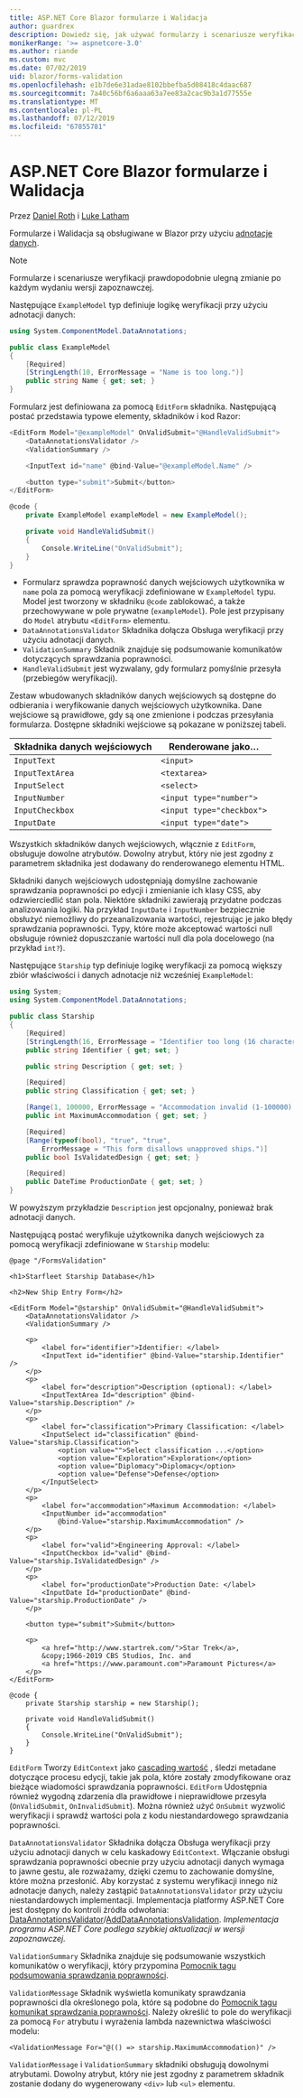 ```yaml
---
title: ASP.NET Core Blazor formularze i Walidacja
author: guardrex
description: Dowiedz się, jak używać formularzy i scenariusze weryfikacji pola w Blazor.
monikerRange: '>= aspnetcore-3.0'
ms.author: riande
ms.custom: mvc
ms.date: 07/02/2019
uid: blazor/forms-validation
ms.openlocfilehash: e1b7de6e31adae8102bbefba5d08418c4daac687
ms.sourcegitcommit: 7a40c56bf6a6aaa63a7ee83a2cac9b3a1d77555e
ms.translationtype: MT
ms.contentlocale: pl-PL
ms.lasthandoff: 07/12/2019
ms.locfileid: "67855781"
---
```

# <a name="aspnet-core-blazor-forms-and-validation"></a>ASP.NET Core Blazor formularze i Walidacja

Przez [Daniel Roth](https://github.com/danroth27) i [Luke Latham](https://github.com/guardrex)

Formularze i Walidacja są obsługiwane w Blazor przy użyciu [adnotacje danych](xref:mvc/models/validation).

> [!NOTE]
> Formularze i scenariusze weryfikacji prawdopodobnie ulegną zmianie po każdym wydaniu wersji zapoznawczej.

Następujące `ExampleModel` typ definiuje logikę weryfikacji przy użyciu adnotacji danych:

```csharp
using System.ComponentModel.DataAnnotations;

public class ExampleModel
{
    [Required]
    [StringLength(10, ErrorMessage = "Name is too long.")]
    public string Name { get; set; }
}
```

Formularz jest definiowana za pomocą `EditForm` składnika. Następującą postać przedstawia typowe elementy, składników i kod Razor:

```csharp
<EditForm Model="@exampleModel" OnValidSubmit="@HandleValidSubmit">
    <DataAnnotationsValidator />
    <ValidationSummary />

    <InputText id="name" @bind-Value="@exampleModel.Name" />

    <button type="submit">Submit</button>
</EditForm>

@code {
    private ExampleModel exampleModel = new ExampleModel();

    private void HandleValidSubmit()
    {
        Console.WriteLine("OnValidSubmit");
    }
}
```

* Formularz sprawdza poprawność danych wejściowych użytkownika w `name` pola za pomocą weryfikacji zdefiniowane w `ExampleModel` typu. Model jest tworzony w składniku `@code` zablokować, a także przechowywane w pole prywatne (`exampleModel`). Pole jest przypisany do `Model` atrybutu `<EditForm>` elementu.
* `DataAnnotationsValidator` Składnika dołącza Obsługa weryfikacji przy użyciu adnotacji danych.
* `ValidationSummary` Składnik znajduje się podsumowanie komunikatów dotyczących sprawdzania poprawności.
* `HandleValidSubmit` jest wyzwalany, gdy formularz pomyślnie przesyła (przebiegów weryfikacji).

Zestaw wbudowanych składników danych wejściowych są dostępne do odbierania i weryfikowanie danych wejściowych użytkownika. Dane wejściowe są prawidłowe, gdy są one zmienione i podczas przesyłania formularza. Dostępne składniki wejściowe są pokazane w poniższej tabeli.

| Składnika danych wejściowych | Renderowane jako&hellip;       |
| --------------- | ------------------------- |
| `InputText`     | `<input>`                 |
| `InputTextArea` | `<textarea>`              |
| `InputSelect`   | `<select>`                |
| `InputNumber`   | `<input type="number">`   |
| `InputCheckbox` | `<input type="checkbox">` |
| `InputDate`     | `<input type="date">`     |

Wszystkich składników danych wejściowych, włącznie z `EditForm`, obsługuje dowolne atrybutów. Dowolny atrybut, który nie jest zgodny z parametrem składnika jest dodawany do renderowanego elementu HTML.

Składniki danych wejściowych udostępniają domyślne zachowanie sprawdzania poprawności po edycji i zmienianie ich klasy CSS, aby odzwierciedlić stan pola. Niektóre składniki zawierają przydatne podczas analizowania logiki. Na przykład `InputDate` i `InputNumber` bezpiecznie obsłużyć niemożliwy do przeanalizowania wartości, rejestrując je jako błędy sprawdzania poprawności. Typy, które może akceptować wartości null obsługuje również dopuszczanie wartości null dla pola docelowego (na przykład `int?`).

Następujące `Starship` typ definiuje logikę weryfikacji za pomocą większy zbiór właściwości i danych adnotacje niż wcześniej `ExampleModel`:

```csharp
using System;
using System.ComponentModel.DataAnnotations;

public class Starship
{
    [Required]
    [StringLength(16, ErrorMessage = "Identifier too long (16 character limit).")]
    public string Identifier { get; set; }

    public string Description { get; set; }

    [Required]
    public string Classification { get; set; }

    [Range(1, 100000, ErrorMessage = "Accommodation invalid (1-100000).")]
    public int MaximumAccommodation { get; set; }

    [Required]
    [Range(typeof(bool), "true", "true", 
        ErrorMessage = "This form disallows unapproved ships.")]
    public bool IsValidatedDesign { get; set; }

    [Required]
    public DateTime ProductionDate { get; set; }
}
```

W powyższym przykładzie `Description` jest opcjonalny, ponieważ brak adnotacji danych.

Następującą postać weryfikuje użytkownika danych wejściowych za pomocą weryfikacji zdefiniowane w `Starship` modelu:

```cshtml
@page "/FormsValidation"

<h1>Starfleet Starship Database</h1>

<h2>New Ship Entry Form</h2>

<EditForm Model="@starship" OnValidSubmit="@HandleValidSubmit">
    <DataAnnotationsValidator />
    <ValidationSummary />

    <p>
        <label for="identifier">Identifier: </label>
        <InputText id="identifier" @bind-Value="starship.Identifier" />
    </p>
    <p>
        <label for="description">Description (optional): </label>
        <InputTextArea Id="description" @bind-Value="starship.Description" />
    </p>
    <p>
        <label for="classification">Primary Classification: </label>
        <InputSelect id="classification" @bind-Value="starship.Classification">
            <option value="">Select classification ...</option>
            <option value="Exploration">Exploration</option>
            <option value="Diplomacy">Diplomacy</option>
            <option value="Defense">Defense</option>
        </InputSelect>
    </p>
    <p>
        <label for="accommodation">Maximum Accommodation: </label>
        <InputNumber id="accommodation" 
            @bind-Value="starship.MaximumAccommodation" />
    </p>
    <p>
        <label for="valid">Engineering Approval: </label>
        <InputCheckbox id="valid" @bind-Value="starship.IsValidatedDesign" />
    </p>
    <p>
        <label for="productionDate">Production Date: </label>
        <InputDate Id="productionDate" @bind-Value="starship.ProductionDate" />
    </p>

    <button type="submit">Submit</button>

    <p>
        <a href="http://www.startrek.com/">Star Trek</a>, 
        &copy;1966-2019 CBS Studios, Inc. and 
        <a href="https://www.paramount.com">Paramount Pictures</a>
    </p>
</EditForm>

@code {
    private Starship starship = new Starship();

    private void HandleValidSubmit()
    {
        Console.WriteLine("OnValidSubmit");
    }
}
```

`EditForm` Tworzy `EditContext` jako [cascading wartość](xref:blazor/components#cascading-values-and-parameters) , śledzi metadane dotyczące procesu edycji, takie jak pola, które zostały zmodyfikowane oraz bieżące wiadomości sprawdzania poprawności. `EditForm` Udostępnia również wygodną zdarzenia dla prawidłowe i nieprawidłowe przesyła (`OnValidSubmit`, `OnInvalidSubmit`). Można również użyć `OnSubmit` wyzwolić weryfikacji i sprawdź wartości pola z kodu niestandardowego sprawdzania poprawności.

`DataAnnotationsValidator` Składnika dołącza Obsługa weryfikacji przy użyciu adnotacji danych w celu kaskadowy `EditContext`. Włączanie obsługi sprawdzania poprawności obecnie przy użyciu adnotacji danych wymaga to jawne gestu, ale rozważamy, dzięki czemu to zachowanie domyślne, które można przesłonić. Aby korzystać z systemu weryfikacji innego niż adnotacje danych, należy zastąpić `DataAnnotationsValidator` przy użyciu niestandardowych implementacji. Implementacja platformy ASP.NET Core jest dostępny do kontroli źródła odwołania: [DataAnnotationsValidator](https://github.com/aspnet/AspNetCore/blob/master/src/Components/Components/src/Forms/DataAnnotationsValidator.cs)/[AddDataAnnotationsValidation](https://github.com/aspnet/AspNetCore/blob/master/src/Components/Components/src/Forms/EditContextDataAnnotationsExtensions.cs). *Implementacja programu ASP.NET Core podlega szybkiej aktualizacji w wersji zapoznawczej.*

`ValidationSummary` Składnika znajduje się podsumowanie wszystkich komunikatów o weryfikacji, który przypomina [Pomocnik tagu podsumowania sprawdzania poprawności](xref:mvc/views/working-with-forms#the-validation-summary-tag-helper).

`ValidationMessage` Składnik wyświetla komunikaty sprawdzania poprawności dla określonego pola, które są podobne do [Pomocnik tagu komunikat sprawdzania poprawności](xref:mvc/views/working-with-forms#the-validation-message-tag-helper). Należy określić to pole do weryfikacji za pomocą `For` atrybutu i wyrażenia lambda nazewnictwa właściwości modelu:

```cshtml
<ValidationMessage For="@(() => starship.MaximumAccommodation)" />
```

`ValidationMessage` i `ValidationSummary` składniki obsługują dowolnymi atrybutami. Dowolny atrybut, który nie jest zgodny z parametrem składnik zostanie dodany do wygenerowany `<div>` lub `<ul>` elementu.
